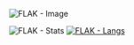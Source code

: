 ![FLAK - Image](https://source.unsplash.com/random/800x400?sweden)

![FLAK - Stats](https://github-readme-stats.vercel.app/api?username=derealizations&show_icons=true&theme=dracula)
[![FLAK - Langs](https://github-readme-stats.vercel.app/api/top-langs/?username=anuraghazra&layout=donut)](https://github.com/anuraghazra/github-readme-stats)
